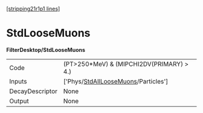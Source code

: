 [[stripping21r1p1 lines]](./stripping21r1p1-index)

# StdLooseMuons

**FilterDesktop/StdLooseMuons**

|                 |                                                                                             |
|-----------------|---------------------------------------------------------------------------------------------|
| Code            | (PT\>250\*MeV) & (MIPCHI2DV(PRIMARY) \> 4.)                                                 |
| Inputs          | ['Phys/[StdAllLooseMuons](./stripping21r1p1-commonparticles-stdallloosemuons)/Particles'] |
| DecayDescriptor | None                                                                                        |
| Output          | None                                                                                        |
